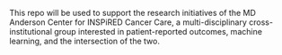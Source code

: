 This repo will be used to support the research initiatives of the MD Anderson Center for INSPiRED Cancer Care, a multi-disciplinary cross-institutional group interested in patient-reported outcomes, machine learning, and the intersection of the two.  
